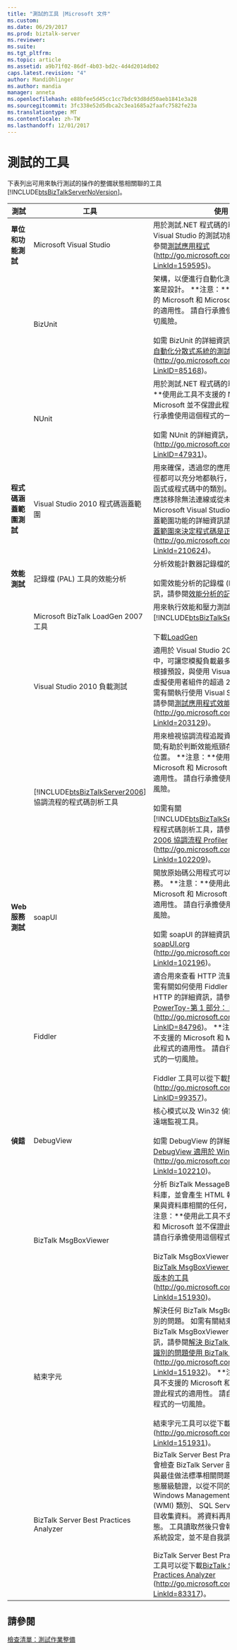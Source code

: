 ```yaml
---
title: "測試的工具 |Microsoft 文件"
ms.custom: 
ms.date: 06/29/2017
ms.prod: biztalk-server
ms.reviewer: 
ms.suite: 
ms.tgt_pltfrm: 
ms.topic: article
ms.assetid: a9b71f02-86df-4b03-bd2c-4d4d2014db02
caps.latest.revision: "4"
author: MandiOhlinger
ms.author: mandia
manager: anneta
ms.openlocfilehash: e88bfee5d45cc1cc7bdc93d8dd50aeb1841e3a28
ms.sourcegitcommit: 3fc338e52d5dbca2c3ea1685a2faafc7582fe23a
ms.translationtype: MT
ms.contentlocale: zh-TW
ms.lasthandoff: 12/01/2017
---
```

# <a name="tools-for-testing"></a>測試的工具
下表列出可用來執行測試的操作的整備狀態相關聯的工具[!INCLUDE[btsBizTalkServerNoVersion](../includes/btsbiztalkservernoversion-md.md)]。  
  
|測試|工具|使用|  
|-------------|----------|---------|  
|**單位和功能測試**|Microsoft Visual Studio|用於測試.NET 程式碼的單元。 如需適用於 Visual Studio 的測試功能的詳細資訊，請參閱[測試應用程式](http://go.microsoft.com/fwlink/?LinkId=159595)(http://go.microsoft.com/fwlink/?LinkId=159595)。|  
||BizUnit|架構，以便進行自動化測試 BizTalk 解決方案是設計。 **注意：**使用此工具不支援的 Microsoft 和 Microsoft 並不保證此程式的適用性。 請自行承擔使用這個程式的一切風險。 <br /><br /> 如需 BizUnit 的詳細資訊，請參閱[BizUnit-自動化分散式系統的測試架構](http://go.microsoft.com/fwlink/?LinkID=85168)(http://go.microsoft.com/fwlink/?LinkID=85168)。|  
||NUnit|用於測試.NET 程式碼的單元。 **注意：**使用此工具不支援的 Microsoft 和 Microsoft 並不保證此程式的適用性。 請自行承擔使用這個程式的一切風險。 <br /><br /> 如需 NUnit 的詳細資訊，請參閱[Nunit](http://go.microsoft.com/fwlink/?LinkID=47931) (http://go.microsoft.com/fwlink/?LinkID=47931)。|  
|**程式碼涵蓋範圍測試**|Visual Studio 2010 程式碼涵蓋範圍|用來確保，透過您的應用程式的所有執行路徑都可以充分地都執行，以及識別無作用的函式或程式碼中的類別。 一般情況下，您應該移除無法連線或從未執行的程式碼。 Microsoft Visual Studio 2010 的程式碼涵蓋範圍功能的詳細資訊請參閱[使用程式碼涵蓋範圍來決定程式碼是正在測試的數量](http://go.microsoft.com/fwlink/?LinkId=210624)(http://go.microsoft.com/fwlink/?LinkId=210624)。|  
|**效能測試**|記錄檔 (PAL) 工具的效能分析|分析效能計數器記錄檔的工具。<br /><br /> 如需效能分析的記錄檔 (PAL) 工具的詳細資訊，請參閱[效能分析的記錄檔 (PAL) 工具](https://github.com/clinthuffman/PAL)。|  
||Microsoft BizTalk LoadGen 2007 工具|用來執行效能和壓力測試的負載產生工具[!INCLUDE[btsBizTalkServerNoVersion](../includes/btsbiztalkservernoversion-md.md)]。<br /><br /> 下載[LoadGen](https://www.microsoft.com/download/details.aspx?id=14925)|  
||Visual Studio 2010 負載測試|適用於 Visual Studio 2010 Ultimate 版本中，可讓您模擬負載最多 250 個使用者，根據預設，與使用 Visual Studio 負載測試虛擬使用者組件的超過 250 位使用者。 如需有關執行使用 Visual Studio 負載測試，請參閱[測試應用程式效能和壓力](http://go.microsoft.com/fwlink/?LinkId=203129)(http://go.microsoft.com/fwlink/?LinkId=203129)。|  
||[!INCLUDE[btsBizTalkServer2006](../includes/btsbiztalkserver2006-md.md)]協調流程的程式碼剖析工具|用來檢視協調流程追蹤資料的一段指定的時間;有助於判斷效能瓶頸存在協調流程中的位置。 **注意：**使用此工具不支援的 Microsoft 和 Microsoft 並不保證此程式的適用性。 請自行承擔使用這個程式的一切風險。 <br /><br /> 如需有關[!INCLUDE[btsBizTalkServer2006](../includes/btsbiztalkserver2006-md.md)]協調流程程式碼剖析工具，請參閱[BizTalk Server 2006 協調流程 Profiler](http://go.microsoft.com/fwlink/?LinkId=102209) (http://go.microsoft.com/fwlink/?LinkId=102209)。|  
|**Web 服務測試**|soapUI|開放原始碼公用程式可以用來測試 Web 服務。 **注意：**使用此工具不支援的 Microsoft 和 Microsoft 並不保證此程式的適用性。 請自行承擔使用這個程式的一切風險。 <br /><br /> 如需 soapUI 的詳細資訊，請參閱[soapUI.org](http://go.microsoft.com/fwlink/?LinkId=102196) (http://go.microsoft.com/fwlink/?LinkId=102196)。|  
||Fiddler|適合用來查看 HTTP 流量 」 纜線。 」 如需有關如何使用 Fiddler 工具進行偵錯 HTTP 的詳細資訊，請參閱[Fiddler PowerToy-第 1 部分： HTTP 偵錯](http://go.microsoft.com/fwlink/?LinkID=84796)(http://go.microsoft.com/fwlink/?LinkID=84796)。 **注意：**使用此工具不支援的 Microsoft 和 Microsoft 並不保證此程式的適用性。 請自行承擔使用這個程式的一切風險。 <br /><br /> Fiddler 工具可以從下載[簡介 Fiddler](http://go.microsoft.com/fwlink/?LinkID=99357) (http://go.microsoft.com/fwlink/?LinkID=99357)。|  
|**偵錯**|DebugView|核心模式以及 Win32 偵錯輸出，在本機或遠端監視工具。<br /><br /> 如需 DebugView 的詳細資訊，請參閱[DebugView 適用於 Windows 的](http://go.microsoft.com/fwlink/?LinkId=102210)(http://go.microsoft.com/fwlink/?LinkId=102210)。|  
||BizTalk MsgBoxViewer|分析 BizTalk MessageBox 資料庫與其他資料庫，並會產生 HTML 報表包含警告，如果與資料庫相關的任何，和其他資訊。 **注意：**使用此工具不支援的 Microsoft 和 Microsoft 並不保證此程式的適用性。 請自行承擔使用這個程式的一切風險。 <br /><br /> BizTalk MsgBoxViewer 工具可以從下載[BizTalk MsgBoxViewer-從這裡下載最新版本的工具](http://go.microsoft.com/fwlink/?LinkId=151930)(http://go.microsoft.com/fwlink/?LinkId=151930)。|  
||結束字元|解決任何 BizTalk MsgBoxViewer 工具所識別的問題。 如需有關結束字元工具如何與 BizTalk MsgBoxViewer 工具整合的詳細資訊，請參閱[解決 BizTalk MsgBoxViewer 所識別的問題使用 BizTalk 結束字元](http://go.microsoft.com/fwlink/?LinkId=151932)(http://go.microsoft.com/fwlink/?LinkId=151932)。 **注意：**使用此工具不支援的 Microsoft 和 Microsoft 並不保證此程式的適用性。 請自行承擔使用這個程式的一切風險。 <br /><br /> 結束字元工具可以從下載[結束字元](http://go.microsoft.com/fwlink/?LinkId=151931)(http://go.microsoft.com/fwlink/?LinkId=151931)。|  
||BizTalk Server Best Practices Analyzer|BizTalk Server Best Practices Analyzer 會檢查 BizTalk Server 部署，並產生一份與最佳做法標準相關問題。 工具會執行組態層級驗證，以從不同的資訊來源，例如 Windows Management Instrumentation (WMI) 類別、 SQL Server 資料庫和登錄項目收集資料。 將資料再用於評估的部署組態。 工具讀取然後只會報告不會修改任何系統設定，並不是自我調整工具。<br /><br /> BizTalk Server Best Practices Analyzer 工具可以從下載[BizTalk Server Best Practices Analyzer](http://go.microsoft.com/fwlink/?LinkId=83317) (http://go.microsoft.com/fwlink/?LinkId=83317)。|  
  
## <a name="see-also"></a>請參閱  
 [檢查清單：測試作業整備](~/technical-guides/checklist-testing-operational-readiness.md)